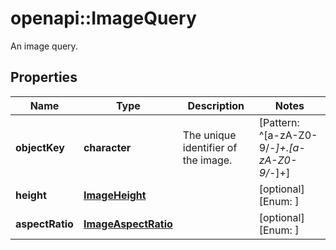 # openapi::ImageQuery

An image query.

## Properties

| Name            | Type                                        | Description                         | Notes                                       |
| --------------- | ------------------------------------------- | ----------------------------------- | ------------------------------------------- |
| **objectKey**   | **character**                               | The unique identifier of the image. | [Pattern: ^[a-zA-Z0-9/_-]+.[a-zA-Z0-9/_-]+] |
| **height**      | [**ImageHeight**](ImageHeight.md)           |                                     | [optional] [Enum: ]                         |
| **aspectRatio** | [**ImageAspectRatio**](ImageAspectRatio.md) |                                     | [optional] [Enum: ]                         |
